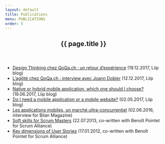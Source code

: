 ```yaml
---
layout: default
title: Publications
menu: PUBLICATIONS
order: 5
---
```

<div id="main" class="site-main">
	<div id="primary" class="content-area">
		<div id="content" class="site-content" role="main">
			<div class="layout-fixed">
				<article class="post page type-page status-publish hentry">
					<header class="entry-header">
						<h1 class="entry-title">{{ page.title }}</h1>
					</header>
					<div class="entry-content">
						<ul>
							<li><a href="https://www.liip.ch/en/blog/design-thinking-chez-qoqa-un-retour-d-experience" target="_blank">Design Thinking chez QoQa.ch : un retour d’expérience</a> (19.12.2017, Liip blog)</li>
							<li><a href="https://www.liip.ch/en/blog/l-agilite-chez-qoqa-interview-avec-joann-dobler" target="_blank">L’agilité chez QoQa.ch : interview avec Joann Dobler</a> (12.12.2017, Liip blog)</li>
							<li><a href="https://www.liip.ch/en/blog/native-or-hybrid-mobile-application-which-one-should-i-choose" target="_blank">Native or hybrid mobile application, which one should I choose?</a> (19.06.2017, Liip blog)</li>
							<li><a href="https://www.liip.ch/en/blog/do-i-need-a-mobile-application-or-a-mobile-website" target="_blank">Do I need a mobile application or a mobile website?</a> (02.05.2017, Liip blog)</li>
							<li><a href="https://www.bilan.ch/techno/les_applications_mobiles_un_marche_ultra_concurrentiel_" target="_blank">Les applications mobiles, un marché ultra-concurrentiel</a> (02.06.2016, interview for Bilan Magazine)</li>
							<li><a href="https://www.liip.ch/en/blog/soft-skills-for-scrum-masters" target="_blank">Soft skills for Scrum Masters</a> (22.07.2013, co-written with Benoît Pointet for Scrum Alliance)</li>
							<li><a href="https://www.liip.ch/en/blog/key-dimensions-of-user-stories" target="_blank">Key dimensions of User Stories</a> (17.01.2012, co-written with Benoît Pointet for Scrum Alliance)</li>
						</ul>
					</div>
				</article>
			</div>
		</div>
	</div>
</div>